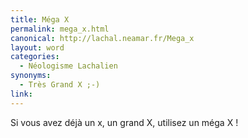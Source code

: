 ```yaml
---
title: Méga X
permalink: mega_x.html
canonical: http://lachal.neamar.fr/Mega_x
layout: word
categories:
  - Néologisme Lachalien
synonyms:
  - Très Grand X ;-)
link: 
---
```


Si vous avez déjà un x, un grand X, utilisez un méga X !

